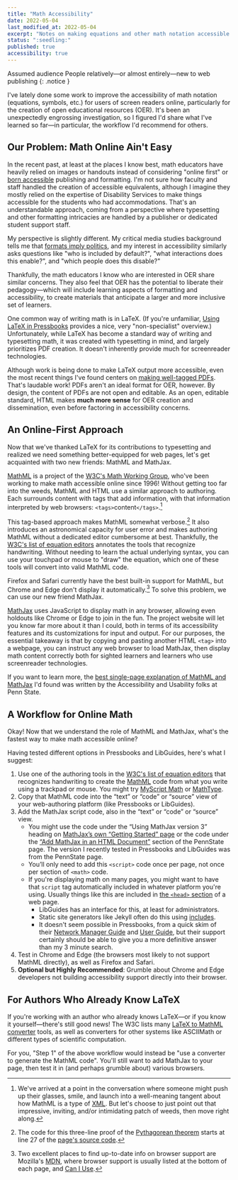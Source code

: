 ```yaml
---
title: "Math Accessibility"
date: 2022-05-04  
last_modified_at: 2022-05-04  
excerpt: "Notes on making equations and other math notation accessible online."
status: ":seedling:"  
published: true
accessibility: true
---
```


<span class="audience">Assumed audience</span> People relatively—or almost entirely—new to web publishing
{: .notice }

I've lately done some work to improve the accessibility of math notation (equations, symbols, etc.) for users of screen readers online, particularly for the creation of open educational resources (<abbr>OER</abbr>). It's been an unexpectedly engrossing investigation, so I figured I'd share what I've learned so far—in particular, the workflow I'd recommend for others.  

## Our Problem: Math Online Ain't Easy  

In the recent past, at least at the places I know best, math educators have heavily relied on images or handouts instead of considering "online first" or [born accessible](http://diagramcenter.org/born-accessible-publishing.html) publishing and formatting. I'm not sure how faculty and staff handled the creation of accessible equivalents, although I imagine they mostly relied on the expertise of Disability Services to make things accessible for the students who had accommodations. That's an understandable approach, coming from a perspective where typesetting and other formatting intricacies are handled by a publisher or dedicated student support staff.  

My perspective is slightly different. My critical media studies background tells me that [formats imply politics](https://soundstudiesblog.com/2012/11/05/review-jonathan-sterne-mp3-the-meaning-of-a-format/), and my interest in accessibility similarly asks questions like "who is included by default?", "what interactions does this enable?", and "which people does this disable?"  

Thankfully, the math educators I know who are interested in OER share similar concerns. They also feel that OER has the potential to liberate their pedagogy—which will include learning aspects of formatting and accessibility, to create materials that anticipate a larger and more inclusive set of learners.  

One common way of writing math is in LaTeX. (If you're unfamiliar, [Using LaTeX in Pressbooks](https://pressbooks.bccampus.ca/pressbookslatex/part/when-to-use-latex/) provides a nice, very "non-specialist" overview.) Unfortunately, while LaTeX has become a standard way of writing and typesetting math, it was created with typesetting in mind, and largely prioritizes PDF creation. It doesn't inherently provide much for screenreader technologies.  

Although work is being done to make LaTeX output more accessible, even the most recent things I've found centers on [making well-tagged PDFs](https://www.latex-project.org/publications/2020-FMi-TUB-tb129mitt-tagpdf.pdf). That's laudable work! PDFs aren't an ideal format for OER, however. By design, the content of PDFs are not open and editable. As an open, editable standard, HTML makes **much more sense** for OER creation and dissemination, even before factoring in accessibility concerns.  

## An Online-First Approach  

Now that we've thanked LaTeX for its contributions to typesetting and realized we need something better-equipped for web pages, let's get acquainted with two new friends: MathML and MathJax.  

[MathML](https://developer.mozilla.org/en-US/docs/Web/MathML) is a project of the [W3C's Math Working Group](https://www.w3.org/Math/), who've been working to make math accessible online since 1996! Without getting too far into the weeds, MathML and HTML use a similar approach to authoring. Each surrounds content with tags that add information, with that information interpreted by web browsers: `<tags>`content`</tags>`.[^weeds]  

[^weeds]: We've arrived at a point in the conversation where someone might push up their glasses, smile, and launch into a well-meaning tangent about how MathML is a type of [XML](https://developer.mozilla.org/en-US/docs/Web/XML/XML_introduction). But let's choose to just point out that impressive, inviting, and/or intimidating patch of weeds, then move right along.  

This tag-based approach makes MathML somewhat verbose.[^proof] It also introduces an astronomical capacity for user error and makes authoring MathML without a dedicated editor cumbersome at best. Thankfully, the [W3C's list of equation editors](https://www.w3.org/wiki/Math_Tools#Authoring_tools) annotates the tools that recognize handwriting. Without needing to learn the actual underlying syntax, you can use your touchpad or mouse to "draw" the equation, which one of these tools will convert into valid MathML code. 

[^proof]: The code for this three-line proof of the [Pythagorean theorem](https://developer.mozilla.org/en-US/docs/Web/MathML/Examples/MathML_Pythagorean_Theorem) starts at line 27 of the [page's source code](https://github.com/mdn/content/blob/main/files/en-us/web/mathml/examples/mathml_pythagorean_theorem/index.md?plain=1).  

Firefox and Safari currently have the best built-in support for MathML, but Chrome and Edge don't display it automatically.[^updates] To solve this problem, we can use our new friend MathJax.   

[^updates]: Two excellent places to find up-to-date info on browser support are Mozilla's [MDN](https://developer.mozilla.org/en-US/docs/Web/XML/XML_introduction), where browser support is usually listed at the bottom of each page, and [Can I Use](https://caniuse.com/?search=mathml).  

[MathJax](https://www.mathjax.org/) uses JavaScript to display math in any browser, allowing even holdouts like Chrome or Edge to join in the fun. The project website will let you know far more about it than I could, both in terms of its accessibility features and its customizations for input and output. For our purposes, the essential takeaway is that by copying and pasting another HTML `<tag>` into a webpage, you can instruct any web browser to load MathJax, then display math content correctly both for sighted learners and learners who use screenreader technologies.  

If you want to learn more, the [best single-page explanation of MathML and MathJax](https://accessibility.psu.edu/math/mathml/) I'd found was written by the Accessibility and Usability folks at Penn State.  

## A Workflow for Online Math  

Okay! Now that we understand the role of MathML and MathJax, what's the fastest way to make math accessible online?  

Having tested different options in Pressbooks and LibGuides, here's what I suggest:  

1. Use one of the authoring tools in the [W3C's list of equation editors](https://www.w3.org/wiki/Math_Tools#Authoring_tools) that recognizes handwriting to create the [MathML](ttps://developer.mozilla.org/en-US/docs/Web/MathML) code from what you write using a trackpad or mouse. You might try [MyScript Math](https://webdemo.myscript.com/views/math/index.html) or [MathType](https://www.wiris.com/en/mathtype/).  
2. Copy that MathML code into the “text” or “code” or “source” view of your web-authoring platform (like Pressbooks or LibGuides).  
3. Add the MathJax script code, also in the “text” or “code” or “source” view.  
    - You might use the code under the “Using MathJax version 3” heading on [MathJax’s own “Getting Started” page](https://www.mathjax.org/#gettingstarted) or the code under the [“Add MathJax in an HTML Document”](https://accessibility.psu.edu/math/mathml/) section of the PennState page. The version I recently tested in Pressbooks and LibGuides was from the PennState page.  
    - You’ll only need to add this `<script>` code once per page, not once per section of `<math>` code.  
    - If you're displaying math on many pages, you might want to have that `script` tag automatically included in whatever platform you're using. Usually things like this are included in [the `<head>` section](https://developer.mozilla.org/en-US/docs/Learn/HTML/Introduction_to_HTML/The_head_metadata_in_HTML) of a web page.  
        - LibGuides has an interface for this, at least for administrators.  
        - Static site generators like Jekyll often do this using [includes](https://jekyllrb.com/docs/includes/).  
        - It doesn't seem possible in Pressbooks, from a quick skim of their [Network Manager Guide](https://networkmanagerguide.pressbooks.com/) and [User Guide](https://guide.pressbooks.com/), but their support certainly should be able to give you a more definitive answer than my 3 minute search.  
4. Test in Chrome and Edge (the browsers most likely to not support MathML directly), as well as Firefox and Safari.  
5. **Optional but Highly Recommended**: Grumble about Chrome and Edge developers not building accessibility support directly into their browser.  

## For Authors Who Already Know LaTeX  

If you're working with an author who already knows LaTeX—or if you know it yourself—there's still good news! The W3C lists many [LaTeX to MathML converter](https://www.w3.org/wiki/Math_Tools#LaTeX_converters) tools, as well as converters for other systems like ASCIIMath or different types of scientific computation.  

For you, "Step 1" of the above workflow would instead be "use a converter to generate the MathML code". You'll still want to add MathJax to your page, then test it in (and perhaps grumble about) various browsers.  